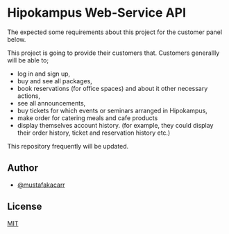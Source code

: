 
# Hipokampus Web-Service API
The expected some requirements about this project for the customer panel below.


This project is going to provide their customers that. Customers generallly will be able to; 
- log in and sign up,
- buy and see all packages,
- book reservations (for office spaces) and about it other necessary actions,
- see all announcements,
- buy tickets for which events or seminars arranged in Hipokampus,
- make order for catering meals and cafe products
- display themselves account history. (for example, they could display their order history, ticket and reservation history etc.)



This repository frequently will be updated. 


## Author

- [@mustafakacarr](https://github.com/mustafakacarr)


## License

[MIT](https://choosealicense.com/licenses/mit/)

